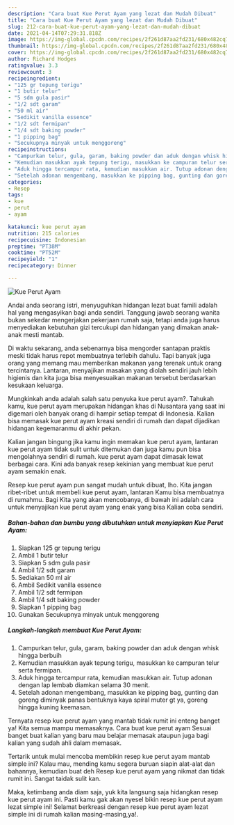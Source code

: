 ```yaml
---
description: "Cara buat Kue Perut Ayam yang lezat dan Mudah Dibuat"
title: "Cara buat Kue Perut Ayam yang lezat dan Mudah Dibuat"
slug: 212-cara-buat-kue-perut-ayam-yang-lezat-dan-mudah-dibuat
date: 2021-04-14T07:29:31.818Z
image: https://img-global.cpcdn.com/recipes/2f261d87aa2fd231/680x482cq70/kue-perut-ayam-foto-resep-utama.jpg
thumbnail: https://img-global.cpcdn.com/recipes/2f261d87aa2fd231/680x482cq70/kue-perut-ayam-foto-resep-utama.jpg
cover: https://img-global.cpcdn.com/recipes/2f261d87aa2fd231/680x482cq70/kue-perut-ayam-foto-resep-utama.jpg
author: Richard Hodges
ratingvalue: 3.3
reviewcount: 3
recipeingredient:
- "125 gr tepung terigu"
- "1 butir telur"
- "5 sdm gula pasir"
- "1/2 sdt garam"
- "50 ml air"
- "Sedikit vanilla essence"
- "1/2 sdt fermipan"
- "1/4 sdt baking powder"
- "1 pipping bag"
- "Secukupnya minyak untuk menggoreng"
recipeinstructions:
- "Campurkan telur, gula, garam, baking powder dan aduk dengan whisk hingga berbuih"
- "Kemudian masukkan ayak tepung terigu, masukkan ke campuran telur serta fermipan."
- "Aduk hingga tercampur rata, kemudian masukkan air. Tutup adonan dengan lap lembab diamkan selama 30 menit."
- "Setelah adonan mengembang, masukkan ke pipping bag, gunting dan goreng diminyak panas bentuknya kaya spiral muter gt ya, goreng hingga kuning keemasan."
categories:
- Resep
tags:
- kue
- perut
- ayam

katakunci: kue perut ayam 
nutrition: 215 calories
recipecuisine: Indonesian
preptime: "PT38M"
cooktime: "PT52M"
recipeyield: "1"
recipecategory: Dinner

---
```



![Kue Perut Ayam](https://img-global.cpcdn.com/recipes/2f261d87aa2fd231/680x482cq70/kue-perut-ayam-foto-resep-utama.jpg)

Andai anda seorang istri, menyuguhkan hidangan lezat buat famili adalah hal yang mengasyikan bagi anda sendiri. Tanggung jawab seorang  wanita bukan sekedar mengerjakan pekerjaan rumah saja, tetapi anda juga harus menyediakan kebutuhan gizi tercukupi dan hidangan yang dimakan anak-anak mesti mantab.

Di waktu  sekarang, anda sebenarnya bisa mengorder santapan praktis meski tidak harus repot membuatnya terlebih dahulu. Tapi banyak juga orang yang memang mau memberikan makanan yang terenak untuk orang tercintanya. Lantaran, menyajikan masakan yang diolah sendiri jauh lebih higienis dan kita juga bisa menyesuaikan makanan tersebut berdasarkan kesukaan keluarga. 



Mungkinkah anda adalah salah satu penyuka kue perut ayam?. Tahukah kamu, kue perut ayam merupakan hidangan khas di Nusantara yang saat ini digemari oleh banyak orang di hampir setiap tempat di Indonesia. Kalian bisa memasak kue perut ayam kreasi sendiri di rumah dan dapat dijadikan hidangan kegemaranmu di akhir pekan.

Kalian jangan bingung jika kamu ingin memakan kue perut ayam, lantaran kue perut ayam tidak sulit untuk ditemukan dan juga kamu pun bisa mengolahnya sendiri di rumah. kue perut ayam dapat dimasak lewat berbagai cara. Kini ada banyak resep kekinian yang membuat kue perut ayam semakin enak.

Resep kue perut ayam pun sangat mudah untuk dibuat, lho. Kita jangan ribet-ribet untuk membeli kue perut ayam, lantaran Kamu bisa membuatnya di rumahmu. Bagi Kita yang akan mencobanya, di bawah ini adalah cara untuk menyajikan kue perut ayam yang enak yang bisa Kalian coba sendiri.

<!--inarticleads1-->

##### Bahan-bahan dan bumbu yang dibutuhkan untuk menyiapkan Kue Perut Ayam:

1. Siapkan 125 gr tepung terigu
1. Ambil 1 butir telur
1. Siapkan 5 sdm gula pasir
1. Ambil 1/2 sdt garam
1. Sediakan 50 ml air
1. Ambil Sedikit vanilla essence
1. Ambil 1/2 sdt fermipan
1. Ambil 1/4 sdt baking powder
1. Siapkan 1 pipping bag
1. Gunakan Secukupnya minyak untuk menggoreng




<!--inarticleads2-->

##### Langkah-langkah membuat Kue Perut Ayam:

1. Campurkan telur, gula, garam, baking powder dan aduk dengan whisk hingga berbuih
1. Kemudian masukkan ayak tepung terigu, masukkan ke campuran telur serta fermipan.
1. Aduk hingga tercampur rata, kemudian masukkan air. Tutup adonan dengan lap lembab diamkan selama 30 menit.
1. Setelah adonan mengembang, masukkan ke pipping bag, gunting dan goreng diminyak panas bentuknya kaya spiral muter gt ya, goreng hingga kuning keemasan.




Ternyata resep kue perut ayam yang mantab tidak rumit ini enteng banget ya! Kita semua mampu memasaknya. Cara buat kue perut ayam Sesuai banget buat kalian yang baru mau belajar memasak ataupun juga bagi kalian yang sudah ahli dalam memasak.

Tertarik untuk mulai mencoba membikin resep kue perut ayam mantab simple ini? Kalau mau, mending kamu segera buruan siapin alat-alat dan bahannya, kemudian buat deh Resep kue perut ayam yang nikmat dan tidak rumit ini. Sangat taidak sulit kan. 

Maka, ketimbang anda diam saja, yuk kita langsung saja hidangkan resep kue perut ayam ini. Pasti kamu gak akan nyesel bikin resep kue perut ayam lezat simple ini! Selamat berkreasi dengan resep kue perut ayam lezat simple ini di rumah kalian masing-masing,ya!.

